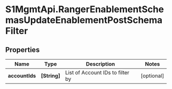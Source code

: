 # S1MgmtApi.RangerEnablementSchemasUpdateEnablementPostSchemaFilter

## Properties
Name | Type | Description | Notes
------------ | ------------- | ------------- | -------------
**accountIds** | **[String]** | List of Account IDs to filter by | [optional] 


